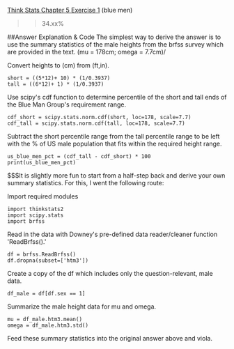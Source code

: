 [Think Stats Chapter 5 Exercise 1](http://greenteapress.com/thinkstats2/html/thinkstats2006.html#toc50) (blue men)

>> 34.xx%

##Answer Explanation & Code
The simplest way to derive the answer is to use the summary statistics of the male heights from the brfss survey which are provided in the text. (mu = 178cm; omega = 7.7cm)/

Convert heights to (cm) from (ft,in).

    short = ((5*12)+ 10) * (1/0.3937)
    tall = ((6*12)+ 1) * (1/0.3937)

Use scipy's cdf function to determine percentile of the short and tall ends of the Blue Man Group's requirement range.

    cdf_short = scipy.stats.norm.cdf(short, loc=178, scale=7.7)
    cdf_tall = scipy.stats.norm.cdf(tall, loc=178, scale=7.7)

Subtract the short percentile range from the tall percentile range to be left with the % of US male population that fits within the required height range. 

    us_blue_men_pct = (cdf_tall - cdf_short) * 100
    print(us_blue_men_pct)
    
$$$It is slightly more fun to start from a half-step back and derive your own summary statistics. For this, I went the following route:

Import required modules

    import thinkstats2
    import scipy.stats
    import brfss
    
Read in the data with Downey's pre-defined data reader/cleaner function 'ReadBrfss().'

    df = brfss.ReadBrfss()
    df.dropna(subset=['htm3'])
   
Create a copy of the df which includes only the question-relevant, male data.

    df_male = df[df.sex == 1]
    
Summarize the male height data for mu and omega.

    mu = df_male.htm3.mean()
    omega = df_male.htm3.std()
    
Feed these summary statistics into the original answer above and viola.
